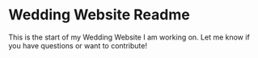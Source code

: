 # Wedding Website Readme
This is the start of my Wedding Website I am working on. Let me know if you have questions or want to contribute!
